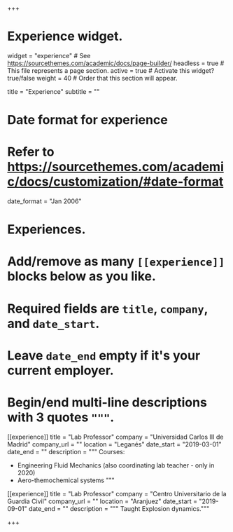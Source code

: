 +++
# Experience widget.
widget = "experience"  # See https://sourcethemes.com/academic/docs/page-builder/
headless = true  # This file represents a page section.
active = true  # Activate this widget? true/false
weight = 40  # Order that this section will appear.

title = "Experience"
subtitle = ""

# Date format for experience
#   Refer to https://sourcethemes.com/academic/docs/customization/#date-format
date_format = "Jan 2006"

# Experiences.
#   Add/remove as many `[[experience]]` blocks below as you like.
#   Required fields are `title`, `company`, and `date_start`.
#   Leave `date_end` empty if it's your current employer.
#   Begin/end multi-line descriptions with 3 quotes `"""`.
[[experience]]
  title = "Lab Professor"
  company = "Universidad Carlos III de Madrid"
  company_url = ""
  location = "Leganés"
  date_start = "2019-03-01"
  date_end = ""
  description = """
  Courses:
  
  * Engineering Fluid Mechanics (also coordinating lab teacher - only in 2020)
  * Aero-themochemical systems
  """

[[experience]]
  title = "Lab Professor"
  company = "Centro Universitario de la Guardia Civil"
  company_url = ""
  location = "Aranjuez"
  date_start = "2019-09-01"
  date_end = ""
  description = """ Taught Explosion dynamics."""
  
+++
